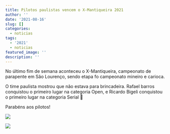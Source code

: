 ```yaml
---
title: Pilotos paulistas vencem o X-Mantiqueira 2021
author: ''
date: '2021-08-16'
slug: []
categories:
  - noticias
tags:
  - '2021'
  - noticias
featured_image: ''
description: ''
---
```


No último fim de semana aconteceu o X-Mantiqueira, campeonato de parapente em São Lourenço, sendo etapa fo campeonato mineiro e carioca.

O time paulista mostrou que não estava para brincadeira. Rafael barros conquistou o primeiro lugar na categoria Open, e Ricardo Bigeli conquistou o primeiro lugar na categoria Serial 🚀  

Parabéns aos pilotos!  

![](/images/x_mantiqueira_2021_rafa.jpg)

![](/images/x_mantiqueira_2021_bigeli.jpg)
